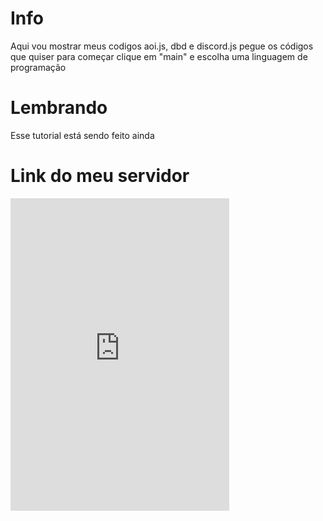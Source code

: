 # Info

Aqui vou mostrar meus codigos aoi.js, dbd e discord.js pegue os códigos que quiser
para começar clique em "main" e escolha uma linguagem de programação

# Lembrando

Esse tutorial está sendo feito ainda

# Link do meu servidor

<iframe src="https://discord.com/widget?id=945751956645904384&theme=dark" width="350" height="500" allowtransparency="true" frameborder="0" sandbox="allow-popups allow-popups-to-escape-sandbox allow-same-origin allow-scripts"></iframe>
